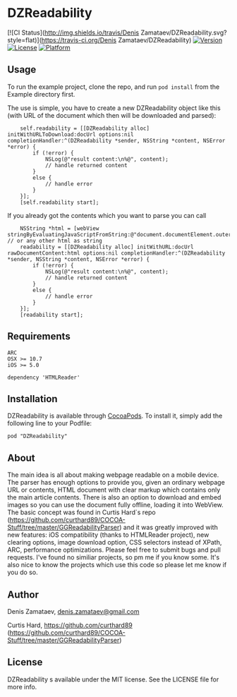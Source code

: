 # DZReadability

[![CI Status](http://img.shields.io/travis/Denis Zamataev/DZReadability.svg?style=flat)](https://travis-ci.org/Denis Zamataev/DZReadability)
[![Version](https://img.shields.io/cocoapods/v/DZReadability.svg?style=flat)](http://cocoadocs.org/docsets/DZReadability)
[![License](https://img.shields.io/cocoapods/l/DZReadability.svg?style=flat)](http://cocoadocs.org/docsets/DZReadability)
[![Platform](https://img.shields.io/cocoapods/p/DZReadability.svg?style=flat)](http://cocoadocs.org/docsets/DZReadability)

## Usage

To run the example project, clone the repo, and run `pod install` from the Example directory first.

The use is simple, you have to create a new DZReadability object like this (with URL of the document which then will be downloaded and parsed):
```
	self.readability = [[DZReadability alloc] initWithURLToDownload:docUrl options:nil completionHandler:^(DZReadability *sender, NSString *content, NSError *error) {
		if (!error) {
			NSLog(@"result content:\n%@", content);
	    	// handle returned content
		}
		else {
			// handle error
		}
	}];
	[self.readability start];
```

If you already got the contents which you want to parse you can call
```
	NSString *html = [webView stringByEvaluatingJavaScriptFromString:@"document.documentElement.outerHTML"]; // or any other html as string
	readability = [[DZReadability alloc] initWithURL:docUrl rawDocumentContent:html options:nil completionHandler:^(DZReadability *sender, NSString *content, NSError *error) {
		if (!error) {
			NSLog(@"result content:\n%@", content);
	    	// handle returned content
		}
		else {
			// handle error
		}
	}];
	[readability start];
```

## Requirements

```
ARC
OSX >= 10.7
iOS >= 5.0

dependency 'HTMLReader'
```


## Installation

DZReadability is available through [CocoaPods](http://cocoapods.org). To install
it, simply add the following line to your Podfile:

    pod "DZReadability"
	
	
## About 

The main idea is all about making webpage readable on a mobile device. The parser has enough options to provide you, given an ordinary webpage URL or contents, HTML document with clear markup which contains only the main article contents. There is also an option to download and embed images so you can use the document fully offline, loading it into WebView.
The basic concept was found in Curtis Hard`s repo (https://github.com/curthard89/COCOA-Stuff/tree/master/GGReadabilityParser) and it was greatly improved with new features: iOS compatibility (thanks to HTMLReader project), new clearing options, image download option, CSS selectors instead of XPath, ARC, performance optimizations.
Please feel free to submit bugs and pull requests.
I've found no similiar projects, so pm me if you know some.
It's also nice to know the projects which use this code so please let me know if you do so.


## Author

Denis Zamataev, denis.zamataev@gmail.com

Curtis Hard, https://github.com/curthard89 (https://github.com/curthard89/COCOA-Stuff/tree/master/GGReadabilityParser)

## License

DZReadability s available under the MIT license. See the LICENSE file for more info.

